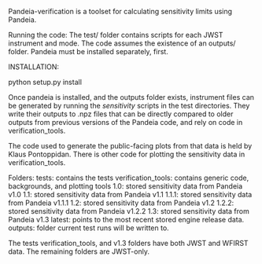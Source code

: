 Pandeia-verification is a toolset for calculating sensitivity limits using Pandeia. 

Running the code:
The test/ folder contains scripts for each JWST instrument and mode. The code assumes the existence of an outputs/ folder. Pandeia must be installed 
separately, first.

INSTALLATION:

python setup.py install


Once pandeia is installed, and the outputs folder exists, instrument files can be generated by running the *_sensitivity_* scripts in the test 
directories. They write their outputs to .npz files that can be directly compared to older outputs from previous versions of the Pandeia 
code, and rely on code in verification_tools.

The code used to generate the public-facing plots from that data is held by Klaus Pontoppidan.
There is other code for plotting the sensitivity data in verification_tools.

Folders:
tests: contains the tests
verification_tools: contains generic code, backgrounds, and plotting tools
1.0: stored sensitivity data from Pandeia v1.0
1.1: stored sensitivity data from Pandeia v1.1
1.1.1: stored sensitivity data from Pandeia v1.1.1
1.2: stored sensitivity	data from Pandeia v1.2
1.2.2: stored sensitivity data from Pandeia v1.2.2
1.3: stored sensitivity	data from Pandeia v1.3
latest: points to the most recent stored engine release data.
outputs: folder current test runs will be written to.

The tests verification_tools, and v1.3 folders have both JWST and WFIRST data. The remaining folders are JWST-only.
